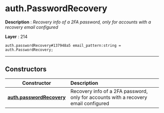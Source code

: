 # auth.PasswordRecovery

**Description** : *Recovery info of a 2FA password, only for accounts with a recovery email configured*

**Layer** : 214

```tl
auth.passwordRecovery#137948a5 email_pattern:string = auth.PasswordRecovery;
```

---

## Constructors

| Constructor | Description |
| :---: | :--- |
| [**auth.passwordRecovery**](constructor/auth.passwordRecovery) | Recovery info of a 2FA password, only for accounts with a recovery email configured |
